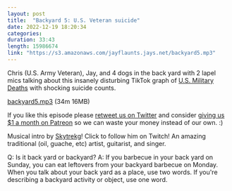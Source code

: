```yaml
---
layout: post
title:  "Backyard 5: U.S. Veteran suicide"
date: 2022-12-19 18:20:34
categories: 
duration: 33:43
length: 15986674
link: "https://s3.amazonaws.com/jayflaunts.jays.net/backyard5.mp3"
---
```


Chris (U.S. Army Veteran), Jay, and 4 dogs in the back yard with 2 lapel mics talking about
this insanely disturbing TikTok graph of
[U.S. Military Deaths](https://www.tiktok.com/@thedataboys/video/7174605563723009323)
with shocking suicide counts.

<a href="{{site.storage_url}}/backyard5.mp3" target="_blank">backyard5.mp3</a> (34m 16MB)

If you like this episode please [retweet us on Twitter](https://twitter.com/jayflaunts)
and consider [giving us $1 a month on Patreon](https://www.patreon.com/jayflaunts)
so we can waste your money instead of our own. :)

Musical intro by [Skytrekg](http://twitch.tv/skytrekg)! Click to follow him on Twitch! An amazing traditional
(oil, guache, etc) artist, guitarist, and singer.

Q: Is it back yard or backyard? A: If you barbecue in your back yard on Sunday, you can eat leftovers from your
backyard barbecue on Monday. When you talk about your back yard as a place, use two words. If you're describing
a backyard activity or object, use one word.

